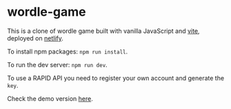 # wordle-game

This is a clone of wordle game built with vanilla JavaScript and [vite](https://github.com/vitejs/vite), deployed on [netlify](https://www.netlify.com).

To install npm packages: `npm run install`.

To run the dev server: `npm run dev`.

To use a RAPID API you need to register your own account and generate the `key`.

Check the demo version [here](https://another-wordle-clone.netlify.app). 